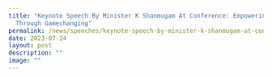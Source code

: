 ```yaml
---
title: "Keynote Speech By Minister K Shanmugam At Conference: Empowering Women
  Through Gamechanging"
permalink: /news/speeches/keynote-speech-by-minister-k-shanmugam-at-conference-empowering-women-through-game/
date: 2023-07-24
layout: post
description: ""
image: ""
---
```

